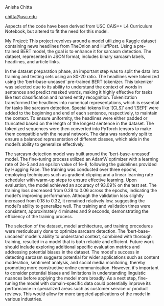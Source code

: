 Anisha Chitta

chitta@usc.edu

Aspects of the code have been derived from USC CAIS++ L4 Curriculum Notebook, but altered to fit the need for this model.

My Project: This project revolves around a model utilizing a Kaggle dataset containing news headlines from TheOnion and HuffPost. Using a pre-trained BERT model, the goal is to enhance it for sarcasm detection. The dataset, represented in JSON format, includes binary sarcasm labels, headlines, and article links.

In the dataset preparation phase, an important step was to split the data into training and testing sets using an 80-20 ratio. The headlines were tokenized using the ‘bert-base-uncased’ pre-trained BERT tokenizer. This tokenizer was selected due to its ability to understand the context of words in sentences and predict masked words, making it highly effective for tasks like text classification and named entity recognition. Tokenization transformed the headlines into numerical representations, which is essential for tasks like sarcasm detection. Special tokens like ‘[CLS]’ and ‘[SEP]’ were added to the beginning and end of each sentence, respectively, to maintain the context. To ensure uniformity, the headlines were either padded or truncated based on the length of the longest sentence in the dataset. The tokenized sequences were then converted into PyTorch tensors to make them compatible with the neural network. The data was randomly split to ensure a balanced representation of different classes, which aids in the model’s ability to generalize effectively.

The sarcasm detection model was built around the 'bert-base-uncased' model. The fine-tuning process utilized an AdamW optimizer with a learning rate of 2e-5 and an epsilon value of 1e-8, following the guidelines provided by Hugging Face. The training was conducted over three epochs, employing techniques such as gradient clipping and a linear learning rate scheduler with warm-up steps to ensure effective learning. Upon evaluation, the model achieved an accuracy of 93.09% on the test set. The training loss decreased from 0.28 to 0.06 across the epochs, indicating the model's improving performance. Although the validation loss slightly increased from 0.18 to 0.32, it remained relatively low, suggesting the model's ability to generalize well. The training and validation times were consistent, approximately 4 minutes and 9 seconds, demonstrating the efficiency of the training process.

The selection of the dataset, model architecture, and training procedures were meticulously done to optimize sarcasm detection. The 'bert-base-uncased' model's ability to understand context, combined with thorough training, resulted in a model that is both reliable and efficient. Future work should include exploring additional specific evaluation metrics and addressing potential biases in the dataset. The model's success in detecting sarcasm suggests potential for wider applications such as content moderation, sentiment analysis, and social media monitoring, thereby promoting more constructive online communication. However, it's important to consider potential biases and limitations in understanding linguistic nuances before applying the model more broadly. As a next step, fine-tuning the model with domain-specific data could potentially improve its performance in specialized areas such as customer service or product reviews. This would allow for more targeted applications of the model in various industries.
